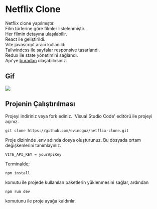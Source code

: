 # Netflix Clone

Netflix clone yapılmıştır. <br />
Film türlerine göre filmler listelenmiştir. <br />
Her filmin detayına ulaşılabilir. <br />
React ile geliştirildi. <br />
Vite javascript aracı kullanıldı. <br />
Tailwindcss ile sayfalar responsive tasarlandı. <br />
Redux ile state yönetimini sağlandı. <br />
Api'ye [buradan](https://api.themoviedb.org/3) ulaşabilirsiniz. <br />
## Gif

![](/public/netflix.gif)

## Projenin Çalıştırılması

Projeyi indiriniz veya fork ediniz. 'Visual Studio Code' editörü ile projeyi açınız.

```
git clone https://github.com/evinoguz/netflix-clone.git
```

Proje dizininde .env adında dosya oluşturunuz. Bu dosyada ortam değişkenlerini tanımlayınız.

```
VITE_API_KEY = yourApiKey
```

Terminalde;

```
npm install

```

komutu ile projede kullanılan paketlerin yüklenmesini sağlar, ardından

```
npm run dev
```

komutunu ile proje ayağa kaldırılır.

